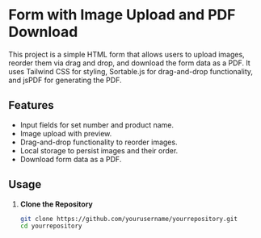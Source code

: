 # Form with Image Upload and PDF Download

This project is a simple HTML form that allows users to upload images, reorder them via drag and drop, and download the form data as a PDF. It uses Tailwind CSS for styling, Sortable.js for drag-and-drop functionality, and jsPDF for generating the PDF.

## Features

- Input fields for set number and product name.
- Image upload with preview.
- Drag-and-drop functionality to reorder images.
- Local storage to persist images and their order.
- Download form data as a PDF.

## Usage

1. **Clone the Repository**

   ```bash
   git clone https://github.com/yourusername/yourrepository.git
   cd yourrepository
